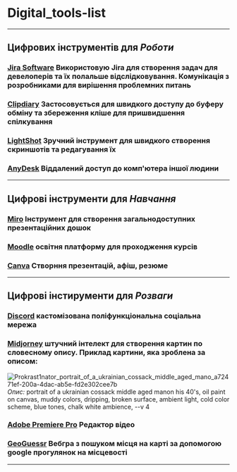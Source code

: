 # Digital_tools-list
***
## Цифрових інструментів для *Роботи*
### [Jira Software](https://www.atlassian.com/ru/software/jira) Використовую Jira для створення задач для девелоперів та їх полальше відслідковування. Комунікація з розробниками для вирішення проблемних питань 
### [Clipdiary](http://clipdiary.com/ua/) Застосовується для швидкого доступу до буферу обміну та збереження кліше для пришвидшення спілкування
### [LightShot](https://app.prntscr.com/uk/) Зручний інструмент для швидкого створення скриншотів та редагування їх
### [AnyDesk](https://anydesk.com/gb) Віддалений доступ до комп'ютера іншої людини
***
## Цифрові інструменти для *Навчання*
### [Miro](https://miro.com/app/dashboard/) Інструмент для створення загальнодоступних презентаційних дошок
### [Moodle](https://moodle.npu.edu.ua/) освітня платформу для проходження курсів
### [Canva](https://www.canva.com/) Створння презентацій, афіш, резюме
***
## Цифрові інстирументи для *Розваги*
### [Discord](https://discord.com/) кастомізована поліфункціональна соціальна мережа
### [Midjorney](https://www.midjourney.com/home) штучний інтелект для створення картин по словесному опису. Приклад картини, яка зроблена за описом: 
![Prokrast1nator_portrait_of_a_ukrainian_cossack_middle_aged_mano_a72471ef-200a-4dac-ab5e-fd2e302cee7b](https://user-images.githubusercontent.com/120978198/208318283-d7bf908d-42fb-49f3-b63d-b20e1465e3e3.png) *Опис:* portrait of a ukrainian cossack middle aged manon his 40's, oil paint on canvas, muddy colors, dripping, broken surface, ambient light, cold color scheme, blue tones, chalk white ambience, --v 4
### [Adobe Premiere Pro](https://www.adobe.com/ua/products/premiere.html) Редактор відео 
### [GeoGuessr](https://www.geoguessr.com/) Вебгра з пошуком місця на карті за допомогою google прогулянок на місцевості
***
